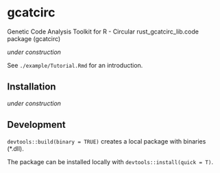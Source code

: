 # gcatcirc
Genetic Code Analysis Toolkit for R - Circular rust_gcatcirc_lib.code package (gcatcirc)

_under construction_

See `./example/Tutorial.Rmd` for an introduction.

## Installation

_under construction_

## Development

`devtools::build(binary = TRUE)` creates a local package with binaries (*.dll).

The package can be installed locally with `devtools::install(quick = T)`. 
